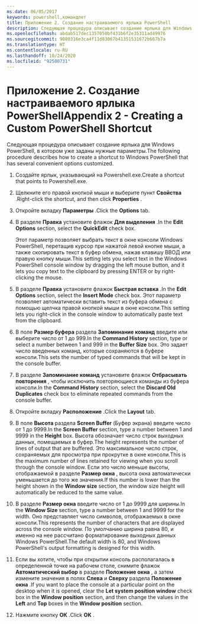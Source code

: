 ```yaml
---
ms.date: 06/05/2017
keywords: powershell,командлет
title: Приложение 2. Создание настраиваемого ярлыка PowerShell
description: Следующая процедура описывает создание ярлыка для Windows PowerShell, в котором уже заданы нужные параметры.
ms.openlocfilehash: abdab517dec1357050bf431b6f2e35311ad49976
ms.sourcegitcommit: 9080316e3ca4f11d83067b41351531672b667b7a
ms.translationtype: HT
ms.contentlocale: ru-RU
ms.lasthandoff: 10/24/2020
ms.locfileid: "92500731"
---
```

# <a name="appendix-2---creating-a-custom-powershell-shortcut"></a><span data-ttu-id="b323b-104">Приложение 2. Создание настраиваемого ярлыка PowerShell</span><span class="sxs-lookup"><span data-stu-id="b323b-104">Appendix 2 - Creating a Custom PowerShell Shortcut</span></span>

<span data-ttu-id="b323b-105">Следующая процедура описывает создание ярлыка для Windows PowerShell, в котором уже заданы нужные параметры.</span><span class="sxs-lookup"><span data-stu-id="b323b-105">The following procedure describes how to create a shortcut to Windows PowerShell that has several convenient options customized.</span></span>

1. <span data-ttu-id="b323b-106">Создайте ярлык, указывающий на Powershell.exe.</span><span class="sxs-lookup"><span data-stu-id="b323b-106">Create a shortcut that points to Powershell.exe.</span></span>

1. <span data-ttu-id="b323b-107">Щелкните его правой кнопкой мыши и выберите пункт **Свойства** .</span><span class="sxs-lookup"><span data-stu-id="b323b-107">Right-click the shortcut, and then click **Properties** .</span></span>

1. <span data-ttu-id="b323b-108">Откройте вкладку **Параметры** .</span><span class="sxs-lookup"><span data-stu-id="b323b-108">Click the **Options** tab.</span></span>

1. <span data-ttu-id="b323b-109">В разделе **Правка** установите флажок **Для выделения** .</span><span class="sxs-lookup"><span data-stu-id="b323b-109">In the **Edit Options** section, select the **QuickEdit** check box.</span></span>

    <span data-ttu-id="b323b-110">Этот параметр позволяет выбрать текст в окне консоли Windows PowerShell, перетащив курсор при нажатой левой кнопке мыши, а также скопировать текст в буфер обмена, нажав клавишу ВВОД или правую кнопку мыши.</span><span class="sxs-lookup"><span data-stu-id="b323b-110">This setting lets you select text in the Windows PowerShell console window by dragging the left  mouse button, and it lets you copy text to the clipboard by pressing ENTER or by right-clicking  the mouse.</span></span>

1. <span data-ttu-id="b323b-111">В разделе **Правка** установите флажок **Быстрая вставка** .</span><span class="sxs-lookup"><span data-stu-id="b323b-111">In the **Edit Options** section, select the **Insert Mode** check box.</span></span> <span data-ttu-id="b323b-112">Этот параметр позволяет автоматически вставить текст из буфера обмена с помощью щелчка правой кнопкой мыши в окне консоли.</span><span class="sxs-lookup"><span data-stu-id="b323b-112">This setting lets you right-click in the console window to automatically paste text from the clipboard.</span></span>

1. <span data-ttu-id="b323b-113">В поле **Размер буфера** раздела **Запоминание команд** введите или выберите число от 1 до 999.</span><span class="sxs-lookup"><span data-stu-id="b323b-113">In the **Command History** section, type or select a number between 1 and 999 in the **Buffer Size** box.</span></span> <span data-ttu-id="b323b-114">Это задает число введенных команд, которые сохраняются в буфере консоли.</span><span class="sxs-lookup"><span data-stu-id="b323b-114">This sets the number of typed commands that will be kept in the console buffer.</span></span>

1. <span data-ttu-id="b323b-115">В разделе **Запоминание команд** установите флажок **Отбрасывать повторения** , чтобы исключить повторяющиеся команды из буфера консоли.</span><span class="sxs-lookup"><span data-stu-id="b323b-115">In the **Command History** section, select the **Discard Old Duplicates** check box to eliminate repeated commands from the console buffer.</span></span>

1. <span data-ttu-id="b323b-116">Откройте вкладку **Расположение** .</span><span class="sxs-lookup"><span data-stu-id="b323b-116">Click the **Layout** tab.</span></span>

1. <span data-ttu-id="b323b-117">В поле **Высота** раздела **Screen Buffer** (Буфер экрана) введите число от 1 до 9999.</span><span class="sxs-lookup"><span data-stu-id="b323b-117">In the **Screen Buffer** section, type a number between 1 and 9999 in the **Height** box.</span></span> <span data-ttu-id="b323b-118">Высота обозначает число строк выходных данных, помещаемых в буфер.</span><span class="sxs-lookup"><span data-stu-id="b323b-118">The height represents the number of lines of output that are buffered.</span></span> <span data-ttu-id="b323b-119">Это максимальное число строк, сохраняемых для просмотра при прокрутке в окне консоли.</span><span class="sxs-lookup"><span data-stu-id="b323b-119">This is the maximum number of lines retained for viewing when you scroll through the console window.</span></span> <span data-ttu-id="b323b-120">Если это число меньше высоты, отображаемой в разделе **Размер окна** , высота окна автоматически уменьшается до того же значения.</span><span class="sxs-lookup"><span data-stu-id="b323b-120">If this number is lower than the height shown in the **Window size** section, the window size height will automatically be reduced to the same value.</span></span>

1. <span data-ttu-id="b323b-121">В разделе **Размер окна** введите число от 1 до 9999 для ширины.</span><span class="sxs-lookup"><span data-stu-id="b323b-121">In the **Window Size** section, type a number between 1 and 9999 for the width.</span></span> <span data-ttu-id="b323b-122">Оно представляет число символов, отображаемых в окне консоли.</span><span class="sxs-lookup"><span data-stu-id="b323b-122">This represents the number of characters that are displayed across the console window.</span></span> <span data-ttu-id="b323b-123">По умолчанию ширина равна 80, и именно на нее рассчитано форматирование выходных данных Windows PowerShell.</span><span class="sxs-lookup"><span data-stu-id="b323b-123">The default width is 80, and Windows PowerShell's output formatting is designed for this width.</span></span>

1. <span data-ttu-id="b323b-124">Если вы хотите, чтобы при открытии консоль располагалась в определенной точке на рабочем столе, снимите флажок **Автоматический выбор** в разделе **Положение окна** , а затем измените значения в полях **Слева** и **Сверху** раздела **Положение окна** .</span><span class="sxs-lookup"><span data-stu-id="b323b-124">If you want to place the console at a particular point on the desktop when it is opened, clear  the **Let system position window** check box in the **Window position** section, and then change  the values in the **Left** and **Top** boxes in the **Window position** section.</span></span>

1. <span data-ttu-id="b323b-125">Нажмите кнопку **ОК** .</span><span class="sxs-lookup"><span data-stu-id="b323b-125">Click **OK** .</span></span>
